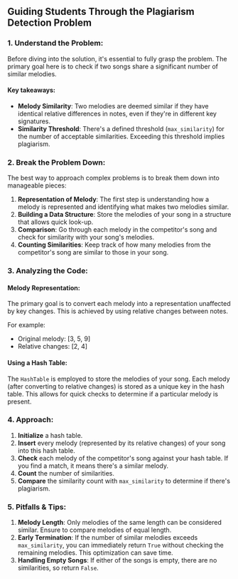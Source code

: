 ## Guiding Students Through the Plagiarism Detection Problem

### 1. Understand the Problem:

Before diving into the solution, it's essential to fully grasp the problem. The primary goal here is to check if two songs share a significant number of similar melodies.

#### Key takeaways:
- **Melody Similarity**: Two melodies are deemed similar if they have identical relative differences in notes, even if they're in different key signatures.
- **Similarity Threshold**: There's a defined threshold (`max_similarity`) for the number of acceptable similarities. Exceeding this threshold implies plagiarism.

### 2. Break the Problem Down:

The best way to approach complex problems is to break them down into manageable pieces:

1. **Representation of Melody**: The first step is understanding how a melody is represented and identifying what makes two melodies similar.
2. **Building a Data Structure**: Store the melodies of your song in a structure that allows quick look-up.
3. **Comparison**: Go through each melody in the competitor's song and check for similarity with your song's melodies.
4. **Counting Similarities**: Keep track of how many melodies from the competitor's song are similar to those in your song.

### 3. Analyzing the Code:

#### Melody Representation:
The primary goal is to convert each melody into a representation unaffected by key changes. This is achieved by using relative changes between notes.

For example:
- Original melody: [3, 5, 9]
- Relative changes: [2, 4]
 
#### Using a Hash Table:
The `HashTable` is employed to store the melodies of your song. Each melody (after converting to relative changes) is stored as a unique key in the hash table. This allows for quick checks to determine if a particular melody is present.

### 4. Approach:

1. **Initialize** a hash table.
2. **Insert** every melody (represented by its relative changes) of your song into this hash table.
3. **Check** each melody of the competitor's song against your hash table. If you find a match, it means there's a similar melody.
4. **Count** the number of similarities.
5. **Compare** the similarity count with `max_similarity` to determine if there's plagiarism.

### 5. Pitfalls & Tips:

1. **Melody Length**: Only melodies of the same length can be considered similar. Ensure to compare melodies of equal length.
2. **Early Termination**: If the number of similar melodies exceeds `max_similarity`, you can immediately return `True` without checking the remaining melodies. This optimization can save time.
3. **Handling Empty Songs**: If either of the songs is empty, there are no similarities, so return `False`.

